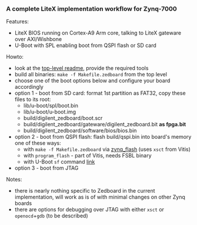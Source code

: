 ### A complete LiteX implementation workflow for Zynq-7000

Features:
 - LiteX BIOS running on Cortex-A9 Arm core, talking to LiteX gateware over AXI/Wishbone
 - U-Boot with SPL enabling boot from QSPI flash or SD card

Howto:
 - look at the [top-level readme](../README.md), provide the required tools
 - build all binaries: `make -f Makefile.zedboard` from the top level
 - choose one of the boot options below and configure your board accordingly
 - option 1 - boot from SD card: format 1st partition as FAT32, copy these files to its root:
   - lib/u-boot/spl/boot.bin
   - lib/u-boot/u-boot.img
   - build/digilent_zedboard/boot.scr
   - build/digilent_zedboard/gateware/digilent_zedboard.bit **as fpga.bit**
   - build/digilent_zedboard/software/bios/bios.bin
 - option 2 - boot from QSPI flash: flash build/qspi.bin into board's memory one of these ways:
   - with `make -f Makefile.zedboard` via [zynq_flash](https://github.com/raczben/zynq_flash) (uses `xsct` from Vitis)
   - with `program_flash` - part of Vitis, needs FSBL binary
   - with U-Boot `sf` command [link](https://xilinx-wiki.atlassian.net/wiki/spaces/A/pages/18842223/U-boot#U-boot-ProgrammingQSPIFlash)
 - option 3 - boot from JTAG

Notes:
 - there is nearly nothing specific to Zedboard in the current implementation, 
will work as is of with minimal changes on other Zynq boards
 - there are options for debugging over JTAG with either `xsct` or `openocd`+`gdb` (to be described)